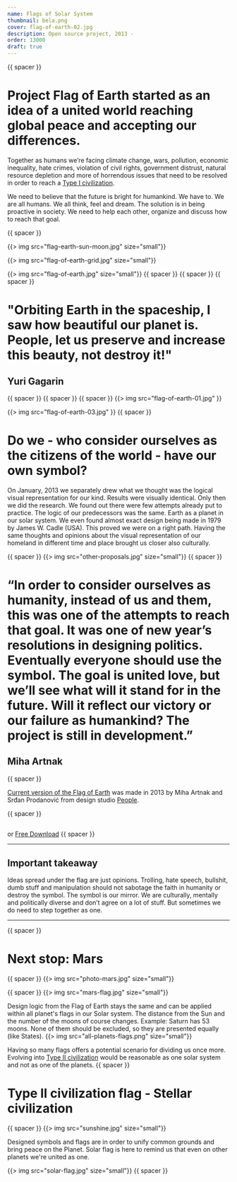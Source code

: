```yaml
---
name: Flags of Solar System
thumbnail: bela.png
cover: flag-of-earth-02.jpg
description: Open source project, 2013 -
order: 13000
draft: true
---
```


{{ spacer }} 

# Project Flag of Earth started as an idea of a united world reaching global peace and accepting our differences. 

Together as humans we’re facing climate change, wars, pollution, economic inequality, hate crimes, violation of civil rights, government distrust, natural resource depletion and more of horrendous issues that need to be resolved in order to reach a [Type I civilization](https://www.wikiwand.com/en/Kardashev_scale). 

We need to believe that the future is bright for humankind. We have to. We are all humans. We all think, feel and dream. The solution is in being proactive in society. We need to help each other, organize and discuss how to reach that goal. 

{{ spacer }} 

{{> img src="flag-earth-sun-moon.jpg" size="small"}}

{{> img src="flag-of-earth-grid.jpg" size="small"}}

{{> img src="flag-of-earth.jpg" size="small"}}
{{ spacer }} {{ spacer }} {{ spacer }}

# "Orbiting Earth in the spaceship, I saw how beautiful our planet is. People, let us preserve and increase this beauty, not destroy it!"
## Yuri Gagarin

{{ spacer }} {{ spacer }} {{ spacer }}
{{> img src="flag-of-earth-01.jpg" }}

{{> img src="flag-of-earth-03.jpg" }}
{{ spacer }} 


# Do we - who consider ourselves as the citizens of the world - have our own symbol?

On January, 2013 we separately drew what we thought was the logical visual representation for our kind. Results were visually identical. Only then we did the research. We found out there were few attempts already put to practice. The logic of our predecessors was the same. Earth as a planet in our solar system. We even found almost exact design being made in 1979 by James W. Cadle (USA). This proved we were on a right path. Having the same thoughts and opinions about the visual representation of our homeland in different time and place brought us closer also culturally. 

{{ spacer }} 
{{> img src="other-proposals.jpg" size="small"}}
{{ spacer }} 


# “In order to consider ourselves as humanity, instead of us and them, this was one of the attempts to reach that goal. It was one of new year’s resolutions in designing politics. Eventually everyone should use the symbol. The goal is united love, but we’ll see what will it stand for in the future. Will it reflect our victory or our failure as humankind? The project is still in development.”
## Miha Artnak 

{{ spacer }} 

[Current version of the Flag of Earth](https://www.dropbox.com/s/xwdakz451nragfz/zastava-tisk.pdf?dl=0) was made in 2013 by Miha Artnak and Srđan Prodanović from design studio [People](https://people.ooo/).

{{ spacer }}

## <script data-fatsell="flag" src="https://fatsell.com/embed/flag.js"></script>

or [Free Download](https://www.dropbox.com/s/xwdakz451nragfz/zastava-tisk.pdf?dl=0)
{{ spacer }} 

____

## Important takeaway 
 Ideas spread under the flag are just opinions. Trolling, hate speech, bullshit, dumb stuff and manipulation should not sabotage the faith in humanity or destroy the symbol. The symbol is our mirror. We are culturally, mentally and politically diverse and don’t agree on a lot of stuff. But sometimes we do need to step together as one.
____
{{ spacer }} 

# Next stop: Mars

{{ spacer }} 
{{> img src="photo-mars.jpg" size="small"}}

{{ spacer }}
{{> img src="mars-flag.jpg" size="small"}} 
 
Design logic from the Flag of Earth stays the same and can be applied within all planet's flags in our Solar system. The distance from the Sun and the number of the moons of course changes. Example: Saturn has 53 moons. None of them should be excluded, so they are presented equally (like States).
{{> img src="all-planets-flags.png" size="small"}} 

Having so many flags offers a potential scenario for dividing us once more. Evolving into [Type II civilization](https://www.wikiwand.com/en/Kardashev_scale) would be reasonable as one solar system and not as one of the planets.
{{ spacer }} 

# Type II civilization flag - Stellar civilization


{{ spacer }} 
{{> img src="sunshine.jpg" size="small"}}

 Designed symbols and flags are in order to unify common grounds and bring peace on the Planet. Solar flag is here to remind us that even on other planets we're united as one. 

{{> img src="solar-flag.jpg" size="small"}}
{{ spacer }} 
